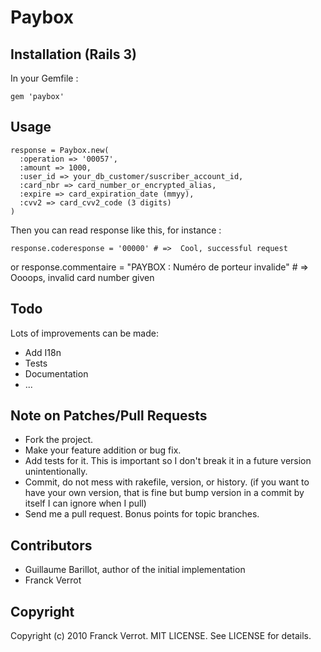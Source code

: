 Paybox
======


Installation (Rails 3)
----------------------

In your Gemfile :

    gem 'paybox'


Usage
-----

    response = Paybox.new(
      :operation => '00057',
      :amount => 1000,
      :user_id => your_db_customer/suscriber_account_id,
      :card_nbr => card_number_or_encrypted_alias,
      :expire => card_expiration_date (mmyy),
      :cvv2 => card_cvv2_code (3 digits)
    )

Then you can read response like this, for instance :

    response.coderesponse = '00000' # =>  Cool, successful request
or
    response.commentaire = "PAYBOX : Numéro de porteur invalide" # =>  Oooops, invalid card number given

Todo
----

Lots of improvements can be made:

* Add I18n
* Tests
* Documentation
* ...

Note on Patches/Pull Requests
-----------------------------

* Fork the project.
* Make your feature addition or bug fix.
* Add tests for it. This is important so I don't break it in a
  future version unintentionally.
* Commit, do not mess with rakefile, version, or history.
  (if you want to have your own version, that is fine but bump version in a commit by itself I can ignore when I pull)
* Send me a pull request. Bonus points for topic branches.


Contributors
------------
* Guillaume Barillot, author of the initial implementation
* Franck Verrot

Copyright
---------

Copyright (c) 2010 Franck Verrot. MIT LICENSE. See LICENSE for details.
